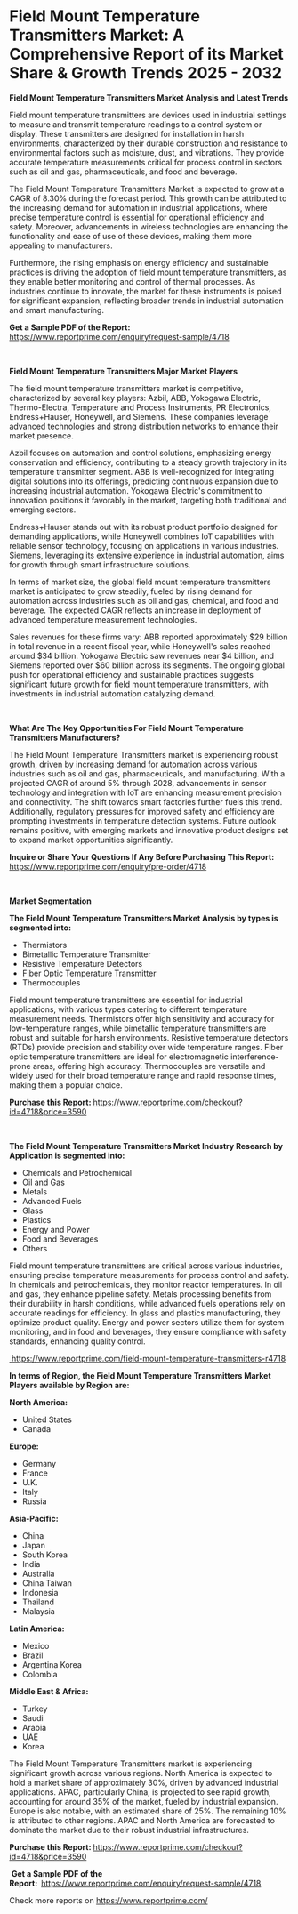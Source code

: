 <p><h1>Field Mount Temperature Transmitters Market: A Comprehensive Report of its Market Share & Growth Trends 2025 - 2032</h1></p><p><strong>Field Mount Temperature Transmitters Market Analysis and Latest Trends</strong></p>
<p><p>Field mount temperature transmitters are devices used in industrial settings to measure and transmit temperature readings to a control system or display. These transmitters are designed for installation in harsh environments, characterized by their durable construction and resistance to environmental factors such as moisture, dust, and vibrations. They provide accurate temperature measurements critical for process control in sectors such as oil and gas, pharmaceuticals, and food and beverage.</p><p>The Field Mount Temperature Transmitters Market is expected to grow at a CAGR of 8.30% during the forecast period. This growth can be attributed to the increasing demand for automation in industrial applications, where precise temperature control is essential for operational efficiency and safety. Moreover, advancements in wireless technologies are enhancing the functionality and ease of use of these devices, making them more appealing to manufacturers. </p><p>Furthermore, the rising emphasis on energy efficiency and sustainable practices is driving the adoption of field mount temperature transmitters, as they enable better monitoring and control of thermal processes. As industries continue to innovate, the market for these instruments is poised for significant expansion, reflecting broader trends in industrial automation and smart manufacturing.</p></p>
<p><strong>Get a Sample PDF of the Report:&nbsp;</strong> <a href="https://www.reportprime.com/enquiry/request-sample/4718?utm_campaign=3535&utm_medium=2&utm_source=Github&utm_content=ia&utm_term=19032025&utm_id=field-mount-temperature-transmitters">https://www.reportprime.com/enquiry/request-sample/4718</a></p>
<p>&nbsp;</p>
<p><strong>Field Mount Temperature Transmitters Major Market Players</strong></p>
<p><p>The field mount temperature transmitters market is competitive, characterized by several key players: Azbil, ABB, Yokogawa Electric, Thermo-Electra, Temperature and Process Instruments, PR Electronics, Endress+Hauser, Honeywell, and Siemens. These companies leverage advanced technologies and strong distribution networks to enhance their market presence.</p><p>Azbil focuses on automation and control solutions, emphasizing energy conservation and efficiency, contributing to a steady growth trajectory in its temperature transmitter segment. ABB is well-recognized for integrating digital solutions into its offerings, predicting continuous expansion due to increasing industrial automation. Yokogawa Electric's commitment to innovation positions it favorably in the market, targeting both traditional and emerging sectors. </p><p>Endress+Hauser stands out with its robust product portfolio designed for demanding applications, while Honeywell combines IoT capabilities with reliable sensor technology, focusing on applications in various industries. Siemens, leveraging its extensive experience in industrial automation, aims for growth through smart infrastructure solutions.</p><p>In terms of market size, the global field mount temperature transmitters market is anticipated to grow steadily, fueled by rising demand for automation across industries such as oil and gas, chemical, and food and beverage. The expected CAGR reflects an increase in deployment of advanced temperature measurement technologies.</p><p>Sales revenues for these firms vary: ABB reported approximately $29 billion in total revenue in a recent fiscal year, while Honeywell's sales reached around $34 billion. Yokogawa Electric saw revenues near $4 billion, and Siemens reported over $60 billion across its segments. The ongoing global push for operational efficiency and sustainable practices suggests significant future growth for field mount temperature transmitters, with investments in industrial automation catalyzing demand.</p></p>
<p>&nbsp;</p>
<p><strong>What Are The Key Opportunities For Field Mount Temperature Transmitters Manufacturers?</strong></p>
<p><p>The Field Mount Temperature Transmitters market is experiencing robust growth, driven by increasing demand for automation across various industries such as oil and gas, pharmaceuticals, and manufacturing. With a projected CAGR of around 5% through 2028, advancements in sensor technology and integration with IoT are enhancing measurement precision and connectivity. The shift towards smart factories further fuels this trend. Additionally, regulatory pressures for improved safety and efficiency are prompting investments in temperature detection systems. Future outlook remains positive, with emerging markets and innovative product designs set to expand market opportunities significantly.</p></p>
<p><strong>Inquire or Share Your Questions If Any Before Purchasing This Report:</strong> <a href="https://www.reportprime.com/enquiry/pre-order/4718?utm_campaign=3535&utm_medium=2&utm_source=Github&utm_content=ia&utm_term=19032025&utm_id=field-mount-temperature-transmitters">https://www.reportprime.com/enquiry/pre-order/4718</a></p>
<p>&nbsp;</p>
<p><strong>Market Segmentation</strong></p>
<p><strong>The Field Mount Temperature Transmitters Market Analysis by types is segmented into:</strong></p>
<p><ul><li>Thermistors</li><li>Bimetallic Temperature Transmitter</li><li>Resistive Temperature Detectors</li><li>Fiber Optic Temperature Transmitter</li><li>Thermocouples</li></ul></p>
<p><p>Field mount temperature transmitters are essential for industrial applications, with various types catering to different temperature measurement needs. Thermistors offer high sensitivity and accuracy for low-temperature ranges, while bimetallic temperature transmitters are robust and suitable for harsh environments. Resistive temperature detectors (RTDs) provide precision and stability over wide temperature ranges. Fiber optic temperature transmitters are ideal for electromagnetic interference-prone areas, offering high accuracy. Thermocouples are versatile and widely used for their broad temperature range and rapid response times, making them a popular choice.</p></p>
<p><strong>Purchase this Report:&nbsp;</strong><a href="https://www.reportprime.com/checkout?id=4718&price=3590&utm_campaign=3535&utm_medium=2&utm_source=Github&utm_content=ia&utm_term=19032025&utm_id=field-mount-temperature-transmitters">https://www.reportprime.com/checkout?id=4718&price=3590</a></p>
<p>&nbsp;</p>
<p><strong>The Field Mount Temperature Transmitters Market Industry Research by Application is segmented into:</strong></p>
<p><ul><li>Chemicals and Petrochemical</li><li>Oil and Gas</li><li>Metals</li><li>Advanced Fuels</li><li>Glass</li><li>Plastics</li><li>Energy and Power</li><li>Food and Beverages</li><li>Others</li></ul></p>
<p><p>Field mount temperature transmitters are critical across various industries, ensuring precise temperature measurements for process control and safety. In chemicals and petrochemicals, they monitor reactor temperatures. In oil and gas, they enhance pipeline safety. Metals processing benefits from their durability in harsh conditions, while advanced fuels operations rely on accurate readings for efficiency. In glass and plastics manufacturing, they optimize product quality. Energy and power sectors utilize them for system monitoring, and in food and beverages, they ensure compliance with safety standards, enhancing quality control.</p></p>
<p><a href="https://www.reportprime.com/field-mount-temperature-transmitters-r4718?utm_campaign=3535&utm_medium=2&utm_source=Github&utm_content=ia&utm_term=19032025&utm_id=field-mount-temperature-transmitters">&nbsp;https://www.reportprime.com/field-mount-temperature-transmitters-r4718</a></p>
<p><strong>In terms of Region, the Field Mount Temperature Transmitters Market Players available by Region are:</strong></p>
<p>
    <p> <strong> North America: </strong>
        <ul>
            <li>United States</li>
            <li>Canada</li>
        </ul>
        </p> 
    <p> <strong> Europe: </strong>
        <ul>
            <li>Germany</li>
            <li>France</li>
            <li>U.K.</li>
            <li>Italy</li>
            <li>Russia</li>
        </ul>
        </p> 
    <p> <strong> Asia-Pacific: </strong>
        <ul>
            <li>China</li>
            <li>Japan</li>
            <li>South Korea</li>
            <li>India</li>
            <li>Australia</li>
            <li>China Taiwan</li>
            <li>Indonesia</li>
            <li>Thailand</li>
            <li>Malaysia</li>
        </ul>
        </p> 
    <p> <strong> Latin America: </strong>
        <ul>
            <li>Mexico</li>
            <li>Brazil</li>
            <li>Argentina Korea</li>
            <li>Colombia</li>
        </ul>
        </p> 
    <p> <strong> Middle East & Africa: </strong>
        <ul>
            <li>Turkey</li>
            <li>Saudi</li>
            <li>Arabia</li>
            <li>UAE</li>
            <li>Korea</li>
        </ul>
    </p>
    </p>
<p><p>The Field Mount Temperature Transmitters market is experiencing significant growth across various regions. North America is expected to hold a market share of approximately 30%, driven by advanced industrial applications. APAC, particularly China, is projected to see rapid growth, accounting for around 35% of the market, fueled by industrial expansion. Europe is also notable, with an estimated share of 25%. The remaining 10% is attributed to other regions. APAC and North America are forecasted to dominate the market due to their robust industrial infrastructures.</p></p>
<p><strong>Purchase this Report: </strong><a href="https://www.reportprime.com/checkout?id=4718&price=3590&utm_campaign=3535&utm_medium=2&utm_source=Github&utm_content=ia&utm_term=19032025&utm_id=field-mount-temperature-transmitters">https://www.reportprime.com/checkout?id=4718&price=3590</a></p>
<p>&nbsp;<strong>Get a Sample PDF of the Report:&nbsp;&nbsp;</strong><a href="https://www.reportprime.com/enquiry/request-sample/4718?utm_campaign=3535&utm_medium=2&utm_source=Github&utm_content=ia&utm_term=19032025&utm_id=field-mount-temperature-transmitters">https://www.reportprime.com/enquiry/request-sample/4718</a></p>
<p><strong></strong></p>
<p>Check more reports on <a href="https://www.reportprime.com/?utm_campaign=3535&utm_medium=2&utm_source=Github&utm_content=ia&utm_term=19032025&utm_id=field-mount-temperature-transmitters">https://www.reportprime.com/</a></p>